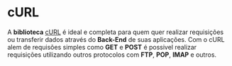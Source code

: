 # cURL #

A **biblioteca** [cURL](https://www.php.net/manual/pt_BR/book.curl.php) é ideal e completa para quem quer realizar requisições ou transferir dados através do **Back-End** de suas aplicações. Com o cURL alem de requisões simples como **GET** e **POST** é possivel realizar requisições utilizando outros protocolos com **FTP**, **POP**, **IMAP** e outros.
